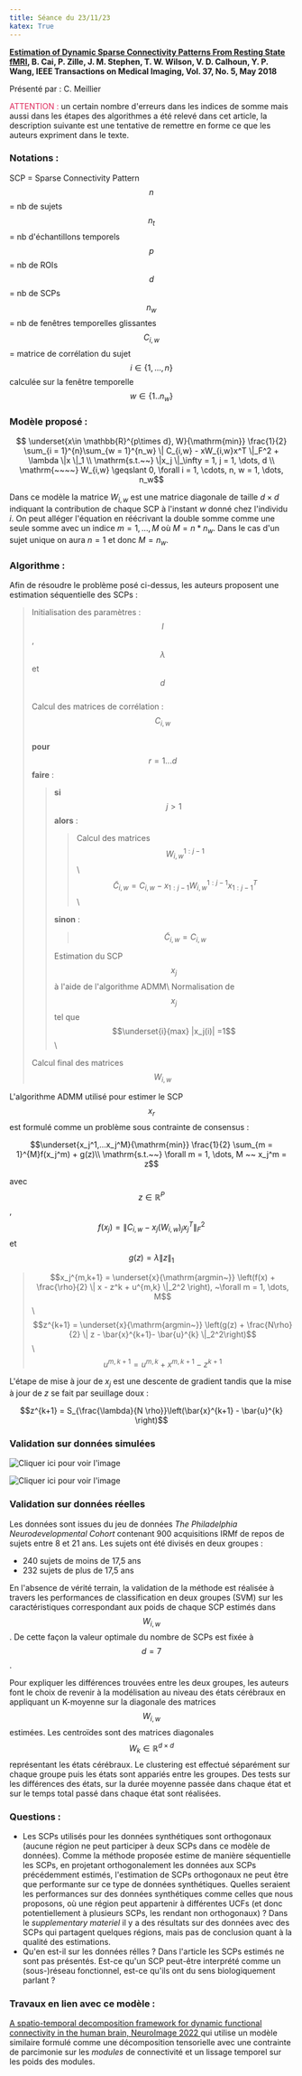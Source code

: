 ```yaml
---
title: Séance du 23/11/23
katex: True
---
```


**[Estimation of Dynamic Sparse Connectivity Patterns From Resting State fMRI](https://www.ncbi.nlm.nih.gov/pmc/articles/PMC7640371/), B. Cai, P. Zille, J. M. Stephen, T. W. Wilson, V. D. Calhoun, Y. P. Wang, IEEE Transactions on Medical Imaging, Vol. 37, No. 5, May 2018**

Présenté par : C. Meillier 

<span style="color: #DF285B"> ATTENTION : </span> un certain nombre d'erreurs dans les indices de somme mais aussi dans les étapes des algorithmes a été relevé dans cet article, la description suivante est une tentative de remettre en forme ce que les auteurs expriment dans le texte. 


### Notations :
SCP = Sparse Connectivity Pattern  
$$n$$ = nb de sujets  
$$n_t$$ = nb d'échantillons temporels   
$$p$$ = nb de ROIs   
$$d$$ = nb de SCPs   
$$n_w$$ = nb de fenêtres temporelles glissantes
$$C_{i,w}$$ = matrice de corrélation du sujet $$i \in \{1,..., n\}$$ calculée sur la fenêtre temporelle $$w \in \{1 .. n_w\}$$




### Modèle proposé :

$$ \underset{x\in \mathbb{R}^{p\times d}, W}{\mathrm{min}} \frac{1}{2} \sum_{i = 1}^{n}\sum_{w = 1}^{n_w} \| C_{i,w} - xW_{i,w}x^T \|_F^2 + \lambda \|x \|_1 \\
\mathrm{s.t.~~} \|x_j \|_\infty = 1, j = 1, \dots, d  \\
\mathrm{~~~~} W_{i,w} \geqslant 0, \forall i = 1, \cdots, n, w = 1, \dots, n_w$$

Dans ce modèle la matrice $W_{i,w}$ est une matrice diagonale de taille $d\times d$ indiquant la contribution de chaque SCP à l'instant $w$ donné chez l'individu $i$. On peut alléger l'équation en réécrivant la double somme comme une seule somme avec un indice $m = 1, \dots, M$ où $M = n*n_w$. Dans le cas d'un sujet unique on aura $n = 1$ et donc $M = n_w$.


### Algorithme : 

Afin de résoudre le problème posé ci-dessus, les auteurs proposent une estimation séquentielle des SCPs : 

> Initialisation des paramètres : $$l$$, $$\lambda$$ et $$d$$   
> Calcul des matrices de corrélation : $$C_{i,w}$$  
> **pour**  $$r = 1 ... d$$ **faire** :  
> > **si** $$j > 1$$ **alors** :
> > > Calcul des matrices $$W_{i,w}^{1:j-1}$$\\
> > > $$\tilde{C}_{i,w} = C_{i,w} - x_{1:j-1}W_{i,w}^{1:j-1}x_{1:j-1}^T$$\\
> > 
> > **sinon** : 
> > > $$\tilde{C}_{i,w} = C_{i,w}$$
> >       
> > Estimation du SCP $$x_j$$ à l'aide de l'algorithme ADMM\\
> > Normalisation de $$x_j$$ tel que $$\underset{i}{max} |x_j(i)| =1$$\\
> 
> Calcul final des matrices $$W_{i,w}$$   



L'algorithme ADMM utilisé pour estimer le SCP $$x_r$$ est formulé comme un problème sous contrainte de consensus : 

$$\underset{x_j^1,...x_j^M}{\mathrm{min}} \frac{1}{2} \sum_{m = 1}^{M}f(x_j^m) + g(z)\\
\mathrm{s.t.~~} \forall m = 1, \dots, M ~~ x_j^m = z$$  

avec $$z\in \mathbb{R}^{P}$$, $$f(x_j) = \| C_{i,w} - x_j(W_{i,w})_jx_j^T \|_F^2 $$ et $$g(z) = \lambda\|z\|_1 $$


> $$x_j^{m,k+1} = \underset{x}{\mathrm{argmin~}} \left(f(x) + \frac{\rho}{2} \| x - z^k + u^{m,k} \|_2^2 \right), ~\forall m = 1, \dots, M$$   \\
> $$z^{k+1} = \underset{x}{\mathrm{argmin~}} \left(g(z) + \frac{N\rho}{2} \| z - \bar{x}^{k+1}- \bar{u}^{k} \|_2^2\right)$$    \\
> $$u^{m,k+1} = u^{m, k} + x^{m, k+1} - z^{k+1}$$     

L'étape de mise à jour de $x_j$ est une descente de gradient tandis que la mise à jour de $z$ se fait par seuillage doux :

$$z^{k+1} = S_{\frac{\lambda}{N \rho}}\left(\bar{x}^{k+1} -  \bar{u}^{k}  \right)$$ 

### Validation sur données simulées 

![Cliquer ici pour voir l'image](fig2.png "Données simulées avec 3 SCPs")

![Cliquer ici pour voir l'image](fig3.png "Résultats SCPs estimés et activité temporelle associée")





### Validation sur données réelles

Les données  sont issues du jeu de données *The Philadelphia Neurodevelopmental Cohort*  contenant 900 acquisitions IRMf de repos de sujets entre 8 et 21 ans. Les sujets ont été divisés en deux groupes : 
* 240 sujets de moins de 17,5 ans
* 232 sujets de plus de 17,5 ans


En l'absence de vérité terrain, la validation de la méthode est réalisée à travers les performances de classification en deux groupes (SVM) sur les caractéristiques correspondant aux poids de chaque SCP estimés dans $$W_{i,w}$$. De cette façon la valeur optimale du nombre de SCPs est fixée à $$d = 7$$. 

Pour expliquer les différences trouvées entre les deux groupes, les auteurs font le choix de revenir à la modélisation au niveau des états cérébraux en appliquant un K-moyenne sur la diagonale des matrices $$W_{i,w}$$ estimées. Les centroïdes sont des matrices diagonales $$W_k \in\mathbb{R}^{d\times d}$$ représentant les états cérébraux. Le clustering est effectué séparément sur chaque groupe puis les états sont appariés entre les groupes. Des tests sur les différences des états, sur la durée moyenne passée dans chaque état et sur le temps total passé dans chaque état sont réalisées. 

### Questions : 
* Les SCPs utilisés pour les données synthétiques sont orthogonaux (aucune région ne peut participer à deux SCPs dans ce modèle de données). Comme la méthode proposée estime de manière séquentielle les SCPs, en projetant orthogonalement les données aux SCPs précédemment estimés, l'estimation de SCPs orthogonaux ne peut être que performante sur ce type de données synthétiques. Quelles seraient les performances sur des données synthétiques comme celles que nous proposons, où une région peut appartenir à différentes UCFs (et donc potentiellement à plusieurs SCPs, les rendant non orthogonaux) ? Dans le *supplementary materiel* il y a des résultats sur des données avec des SCPs qui partagent quelques régions, mais pas de conclusion quant à la qualité des estimations. 
* Qu'en est-il sur les données rélles ? Dans l'article les SCPs estimés ne sont pas présentés. Est-ce qu'un SCP peut-être interprété comme un (sous-)réseau fonctionnel, est-ce qu'ils ont du sens biologiquement parlant ? 

### Travaux en lien avec ce modèle :
[ A spatio-temporal decomposition framework for dynamic functional connectivity in the human brain, NeuroImage 2022 ](https://www.sciencedirect.com/science/article/pii/S1053811922007339/pdf) qui utilise un modèle similaire formulé comme une décomposition tensorielle avec une contrainte de parcimonie sur les *modules* de connectivité et un lissage temporel sur les poids des modules. 
